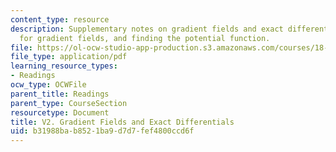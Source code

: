 ```yaml
---
content_type: resource
description: Supplementary notes on gradient fields and exact differentials, criterion
  for gradient fields, and finding the potential function.
file: https://ol-ocw-studio-app-production.s3.amazonaws.com/courses/18-02-multivariable-calculus-fall-2007/b31988bab8521ba9d7d7fef4800ccd6f_grad_fld_n_diff.pdf
file_type: application/pdf
learning_resource_types:
- Readings
ocw_type: OCWFile
parent_title: Readings
parent_type: CourseSection
resourcetype: Document
title: V2. Gradient Fields and Exact Differentials
uid: b31988ba-b852-1ba9-d7d7-fef4800ccd6f
---
```

